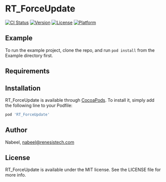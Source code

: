 # RT_ForceUpdate

[![CI Status](https://img.shields.io/travis/Nabeel/RT_ForceUpdate.svg?style=flat)](https://travis-ci.org/Nabeel/RT_ForceUpdate)
[![Version](https://img.shields.io/cocoapods/v/RT_ForceUpdate.svg?style=flat)](https://cocoapods.org/pods/RT_ForceUpdate)
[![License](https://img.shields.io/cocoapods/l/RT_ForceUpdate.svg?style=flat)](https://cocoapods.org/pods/RT_ForceUpdate)
[![Platform](https://img.shields.io/cocoapods/p/RT_ForceUpdate.svg?style=flat)](https://cocoapods.org/pods/RT_ForceUpdate)

## Example

To run the example project, clone the repo, and run `pod install` from the Example directory first.

## Requirements

## Installation

RT_ForceUpdate is available through [CocoaPods](https://cocoapods.org). To install
it, simply add the following line to your Podfile:

```ruby
pod 'RT_ForceUpdate'
```

## Author

Nabeel, nabeel@renesistech.com

## License

RT_ForceUpdate is available under the MIT license. See the LICENSE file for more info.
